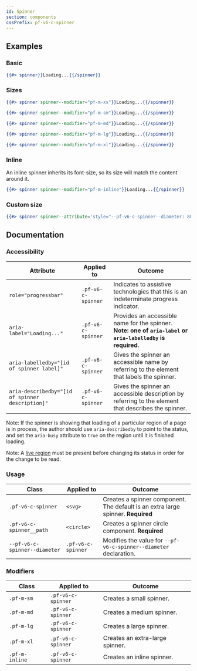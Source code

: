 ```yaml
---
id: Spinner
section: components
cssPrefix: pf-v6-c-spinner
---
```


## Examples

### Basic
```hbs
{{#> spinner}}Loading...{{/spinner}}
```

### Sizes
```hbs
{{#> spinner spinner--modifier="pf-m-xs"}}Loading...{{/spinner}}

{{#> spinner spinner--modifier="pf-m-sm"}}Loading...{{/spinner}}

{{#> spinner spinner--modifier="pf-m-md"}}Loading...{{/spinner}}

{{#> spinner spinner--modifier="pf-m-lg"}}Loading...{{/spinner}}

{{#> spinner spinner--modifier="pf-m-xl"}}Loading...{{/spinner}}
```

### Inline
An inline spinner inherits its font-size, so its size will match the content around it.

```hbs
{{#> spinner spinner--modifier="pf-m-inline"}}Loading...{{/spinner}}
```

### Custom size
```hbs
{{#> spinner spinner--attribute='style="--pf-v6-c-spinner--diameter: 80px;"'}}Loading...{{/spinner}}
```

## Documentation
### Accessibility
| Attribute | Applied to | Outcome |
| -- | -- | -- |
| `role="progressbar"` | `.pf-v6-c-spinner` | Indicates to assistive technologies that this is an indeterminate progress indicator. |
| `aria-label="Loading..."` | `.pf-v6-c-spinner` | Provides an accessible name for the spinner. **Note: one of `aria-label` or `aria-labelledby` is required.** |
| `aria-labelledby="[id of spinner label]"` | `.pf-v6-c-spinner` | Gives the spinner an accessible name by referring to the element that labels the spinner. |
| `aria-describedby="[id of spinner description]"` | `.pf-v6-c-spinner` | Gives the spinner an accessible description by referring to the element that describes the spinner. |

Note: If the spinner is showing that loading of a particular region of a page is in process, the author should use `aria-describedby` to point to the status, and set the `aria-busy` attribute to `true` on the region until it is finished loading.

Note: A [live region](https://developer.mozilla.org/en-US/docs/Web/Accessibility/ARIA/ARIA_Live_Regions) must be present before changing its status in order for the change to be read.

### Usage
| Class | Applied to | Outcome |
| -- | -- | -- |
| `.pf-v6-c-spinner` | `<svg>` |  Creates a spinner component. The default is an extra large spinner. **Required**|
| `.pf-v6-c-spinner__path` | `<circle>` |  Creates a spinner circle component. **Required**|
| `--pf-v6-c-spinner--diameter` | `.pf-v6-c-spinner` | Modifies the value for `--pf-v6-c-spinner--diameter` declaration. |

### Modifiers
| Class | Applied to | Outcome |
| -- | -- | -- |
| `.pf-m-sm` | `.pf-v6-c-spinner` |  Creates a small spinner. |
| `.pf-m-md` | `.pf-v6-c-spinner` |  Creates a medium spinner. |
| `.pf-m-lg` | `.pf-v6-c-spinner` |  Creates a large spinner. |
| `.pf-m-xl` | `.pf-v6-c-spinner` |  Creates an extra-large spinner. |
| `.pf-m-inline` | `.pf-v6-c-spinner` |  Creates an inline spinner. |
